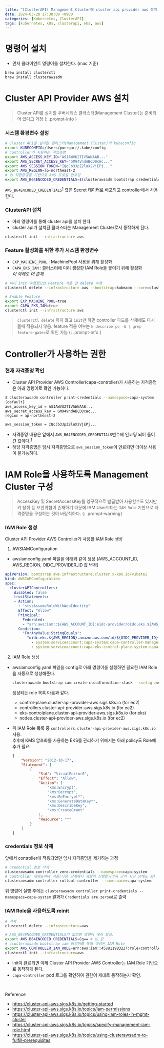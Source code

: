 ```yaml
---
title: "[ClusterAPI] Management Cluster에 cluster api provider aws 설치 및 IAM Role 적용"
date: 2024-03-28 17:38:00 +0900
categories: [Kubernetes, ClusterAPI]
tags: [kubernetes, k8s, clusterapi, eks, aws]
---
```


# 명령어 설치
* 먼저 클라이언트 명령어를 설치한다. (mac 기준)
```bash
brew install clusterctl
brew install clusterawsadm
```

# Cluster API Provider AWS 설치
> Cluster API를 설치할 쿠버네티스 클러스터(Management Cluster)는 준비되어 있다고 가정
{: .prompt-info }

### 시스템 환경변수 설정
```bash
# Cluster API를 설치할 클러스터(Management Cluster)의 kubeconfig
export KUBECONFIG=/Users/purrgarr/.kube/config
# controller가 사용하는 작업증명
export AWS_ACCESS_KEY_ID="ASIAWVU2TIV5WNAAB..."
export AWS_SECRET_ACCESS_KEY="GM94VndABCD0cWc..."
export AWS_SESSION_TOKEN="IQoJb3JpZ2luX2VjEPj..."
export AWS_REGION=ap-northeast-2
# 위 작업증명을 기반으로 AWS 프로필 인코딩
export AWS_B64ENCODED_CREDENTIALS=$(clusterawsadm bootstrap credentials encode-as-profile)
```

`AWS_B64ENCODED_CREDENTIALS`<sup>[1](#AWS_B64ENCODED_CREDENTIALS)</sup> 값은 Secret 데이터로 배포되고 controller에서 사용한다.


### ClusterAPI 설치
* 아래 명령어를 통해 cluster api를 설치 한다.
* cluster api가 설치된 클러스터는 Management Cluster로서 동작하게 된다.
```bash
clusterctl init --infrastructure aws
```

### Feature 활성화를 위한 추가 시스템 환경변수

* `EXP_MACHINE_POOL` : MachinePool 사용을 위해 활성화
* `CAPA_EKS_IAM` : 클러스터에 미리 생성한 IAM Role을 붙이기 위해 활성화
<br>_이 외에도 더 존재_

```bash
# 이미 init 수행했으면 Feature 적용 전 delete 수행
clusterctl delete --infrastructure aws --bootstrap=kubeadm --core=cluster-api

# Enable Feature
export EXP_MACHINE_POOL=true
export CAPA_EKS_IAM=true
clusterctl init --infrastructure aws
```

> `clusterctl delete` 하지 않고 `init`만 하면 controller 파드를 삭제해도 다시 뜰때 적용되지 않음. feature 적용 여부는 `k describe po -A | grep feature-gates`로 확인 가능
{: .prompt-info }

# Controller가 사용하는 권한
### 현재 자격증명 확인
* Cluster API Provider AWS Controller(capa-controller)가 사용하는 자격증명은 아래 명령어로 확인 가능하다.

```bash
$ clusterawsadm controller print-credentials --namespace=capa-system 
[default]
aws_access_key_id = ASIAWVU2TIV5WNAAB...
aws_secret_access_key = GM94VndABCD0cWc...
region = ap-northeast-2

aws_session_token = IQoJb3JpZ2luX2VjEPj...
```
* 자격증명 내용은 앞에서 `AWS_B64ENCODED_CREDENTIALS`변수에 인코딩 되어 들어간 값이다.<sup>[1](#AWS_B64ENCODED_CREDENTIALS)</sup>
* 해당 자격증명은 임시 자격증명으로 `aws_session_token`이 만료되면 더이상 사용이 불가능하다.


# IAM Role을 사용하도록 Management Cluster 구성
> AccessKey 및 SecretAccessKey를 영구적으로 발급받아 사용할수도 있지만 키 탈취 등 보안위협이 존재하기 때문에 IAM User보다는 `IAM Role` 기반으로 자격증명을 구성하는 것이 바람직하다.
{: .prompt-warning}

### IAM Role 생성
Cluster API Provider AWS Controller가 사용할 IAM Role 생성

1. AWSIAMConfiguration
 * awsiamconfig.yaml 파일을 아래와 같이 생성 (AWS_ACCOUNT_ID, AWS_REGION, OIDC_PROVIDER_ID 값 변경)
```yaml
apiVersion: bootstrap.aws.infrastructure.cluster.x-k8s.io/v1beta1
kind: AWSIAMConfiguration
spec:
  clusterAPIControllers:
    disabled: false
    trustStatements:
    - Action:
      - "sts:AssumeRoleWithWebIdentity"
      Effect: "Allow"
      Principal:
        Federated:
        - "arn:aws:iam::${AWS_ACCOUNT_ID}:oidc-provider/oidc.eks.${AWS_REGION}.amazonaws.com/id/${OIDC_PROVIDER_ID}"
      Condition:
        "ForAnyValue:StringEquals":
          "oidc.eks.${AWS_REGION}.amazonaws.com/id/${OIDC_PROVIDER_ID}:sub":
            - system:serviceaccount:capa-system:capa-controller-manager
            - system:serviceaccount:capa-eks-control-plane-system:capa-eks-control-plane-controller-manager # Include if also using EKS

```

2. IAM Role 생성
 * awsiamconfig.yaml 파일을 config로 아래 명령어를 실행하면 필요한 IAM Role을 자동으로 생성해준다.

    ```bash
    clusterawsadm bootstrap iam create-cloudformation-stack --config awsiamconfig.yaml
    ```

    생성되는 role 목록 다음과 같다.
    * control-plane.cluster-api-provider-aws.sigs.k8s.io (for ec2)
    * controllers.cluster-api-provider-aws.sigs.k8s.io (for ec2)
    * eks-controlplane.cluster-api-provider-aws.sigs.k8s.io	(for eks)
    * nodes.cluster-api-provider-aws.sigs.k8s.io (for ec2)

  * 위 IAM Role 목록 중 `controllers.cluster-api-provider-aws.sigs.k8s.io` 사용. <br>
    추후에 KMS 암호화를 사용하는 EKS를 관리하기 위해서는 아래 policy도 Role에 추가 필요.
    ```json
    {
        "Version": "2012-10-17",
        "Statement": [
            {
                "Sid": "VisualEditor0",
                "Effect": "Allow",
                "Action": [
                    "kms:Encrypt",
                    "kms:Decrypt",
                    "kms:ReEncrypt*",
                    "kms:GenerateDataKey*",
                    "kms:DescribeKey",
                    "kms:CreateGrant"
                ],
                "Resource": "*"
            }
        ]
    }
    ```

### credentials 정보 삭제
앞에서 controller에 적용되었던 임시 자격증명을 제거하는 과정

```bash
# credential 정보 삭제
clusterawsadm controller zero-credentials --namespace=capa-system
# controller 재배포하여 적용(다음 단계에서 재설치 진행할거라서 굳이 지금 안해도 됨)
clusterawsadm controller rollout-controller --namespace=capa-system
```
위 명령어 실행 후에는 `clusterawsadm controller print-credentials --namespace=capa-system` 결과가 `Credentials are zeroed`로 출력

### IAM Role을 사용하도록 reinit

```bash
# 삭제
clusterctl delete --infrastructure=aws

# AWS_B64ENCODED_CREDENTIALS가 없으면 명령어 에러 발생. 
export AWS_B64ENCODED_CREDENTIALS=Cg== # 빈 값
# clusterawsadm bootstrap iam 명령어를 통해 생성된 IAM Role
export AWS_CONTROLLER_IAM_ROLE=arn:aws:iam::458811983227:role/controllers.cluster-api-provider-aws.sigs.k8s.io
clusterctl init --infrastructure=aws
```

* init이 완료되면 이제 Cluster API Provider AWS Controller는 IAM Role 기반으로 동작하게 된다.
* `capa-controller` pod 로그를 확인하여 권한이 제대로 동작하는지 확인.


<br>

Reference
* https://cluster-api-aws.sigs.k8s.io/getting-started
* https://cluster-api-aws.sigs.k8s.io/topics/iam-permissions
* https://cluster-api-aws.sigs.k8s.io/topics/using-iam-roles-in-mgmt-cluster
* https://cluster-api-aws.sigs.k8s.io/topics/specify-management-iam-role.html
* https://cluster-api-aws.sigs.k8s.io/topics/using-clusterawsadm-to-fulfill-prerequisites